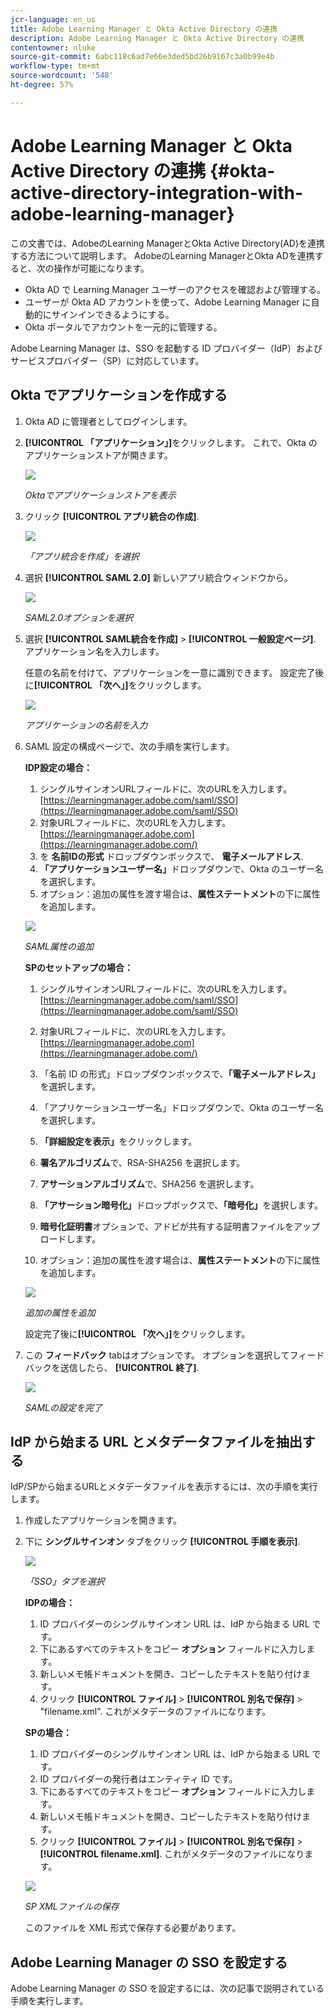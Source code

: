 ```yaml
---
jcr-language: en_us
title: Adobe Learning Manager と Okta Active Directory の連携
description: Adobe Learning Manager と Okta Active Directory の連携
contentowner: nluke
source-git-commit: 6abc118c6ad7e66e3ded5bd26b9167c3a0b99e4b
workflow-type: tm+mt
source-wordcount: '548'
ht-degree: 57%

---
```




# Adobe Learning Manager と Okta Active Directory の連携 {#okta-active-directory-integration-with-adobe-learning-manager}

この文書では、AdobeのLearning ManagerとOkta Active Directory(AD)を連携する方法について説明します。 AdobeのLearning ManagerとOkta ADを連携すると、次の操作が可能になります。

* Okta AD で Learning Manager ユーザーのアクセスを確認および管理する。
* ユーザーが Okta AD アカウントを使って、Adobe Learning Manager に自動的にサインインできるようにする。
* Okta ポータルでアカウントを一元的に管理する。

Adobe Learning Manager は、SSO を起動する ID プロバイダー（IdP）およびサービスプロバイダー（SP）に対応しています。

## Okta でアプリケーションを作成する

1. Okta AD に管理者としてログインします。
1. **[!UICONTROL 「アプリケーション」]**&#x200B;をクリックします。 これで、Okta のアプリケーションストアが開きます。

   ![](assets/cp-application-store.png)

   *Oktaでアプリケーションストアを表示*

1. クリック **[!UICONTROL アプリ統合の作成]**.

   ![](assets/cp-app-integrations.png)

   *「アプリ統合を作成」を選択*

1. 選択 **[!UICONTROL SAML 2.0]** 新しいアプリ統合ウィンドウから。

   ![](assets/cp-saml2.0.png)

   *SAML2.0オプションを選択*

1. 選択 **[!UICONTROL SAML統合を作成]** > **[!UICONTROL 一般設定ページ]**. アプリケーション名を入力します。

   任意の名前を付けて、アプリケーションを一意に識別できます。 設定完了後に&#x200B;**[!UICONTROL 「次へ」]**&#x200B;をクリックします。

   ![](assets/cp-saml-integration.png)

   *アプリケーションの名前を入力*

1. SAML 設定の構成ページで、次の手順を実行します。

   **IDP設定の場合：**

   1. シングルサインオンURLフィールドに、次のURLを入力します。 [https://learningmanager.adobe.com/saml/SSO](https://learningmanager.adobe.com/saml/SSO)
   1. 対象URLフィールドに、次のURLを入力します。 [https://learningmanager.adobe.com](https://learningmanager.adobe.com/)
   1. を **名前IDの形式** ドロップダウンボックスで、 **電子メールアドレス**.
   1. **「アプリケーションユーザー名」**&#x200B;ドロップダウンで、Okta のユーザー名を選択します。
   1. オプション：追加の属性を渡す場合は、**属性ステートメント**&#x200B;の下に属性を追加します。

   ![](assets/cp-saml-integration-step1.png)

   *SAML属性の追加*

   **SPのセットアップの場合：**

   1. シングルサインオンURLフィールドに、次のURLを入力します。 [https://learningmanager.adobe.com/saml/SSO](https://learningmanager.adobe.com/saml/SSO)
   1. 対象URLフィールドに、次のURLを入力します。 [https://learningmanager.adobe.com](https://learningmanager.adobe.com/)
   1. 「名前 ID の形式」ドロップダウンボックスで、**「電子メールアドレス」**&#x200B;を選択します。
   1. 「アプリケーションユーザー名」ドロップダウンで、Okta のユーザー名を選択します。
   1. **「詳細設定を表示」**&#x200B;をクリックします。
   1. **署名アルゴリズム**&#x200B;で、RSA-SHA256 を選択します。
   1. **アサーションアルゴリズム**&#x200B;で、SHA256 を選択します。
   1. **「アサーション暗号化」**&#x200B;ドロップボックスで、**「暗号化」**&#x200B;を選択します。

   1. **暗号化証明書**&#x200B;オプションで、アドビが共有する証明書ファイルをアップロードします。
   1. オプション：追加の属性を渡す場合は、**属性ステートメント**&#x200B;の下に属性を追加します。

   ![](assets/cp-saml-integration-step2.png)

   *追加の属性を追加*

   設定完了後に&#x200B;**[!UICONTROL 「次へ」]**&#x200B;をクリックします。

1. この **フィードバック**  tabはオプションです。 オプションを選択してフィードバックを送信したら、 **[!UICONTROL 終了]**.

   ![](assets/cp-saml-integration-step3.png)

   *SAMLの設定を完了*

## IdP から始まる URL とメタデータファイルを抽出する

IdP/SPから始まるURLとメタデータファイルを表示するには、次の手順を実行します。

1. 作成したアプリケーションを開きます。
1. 下に **シングルサインオン** タブをクリック **[!UICONTROL 手順を表示]**.

   ![](assets/cp-prime-sso.png)

   *「SSO」タブを選択*

   **IDPの場合：**

   1. ID プロバイダーのシングルサインオン URL は、IdP から始まる URL です。
   1. 下にあるすべてのテキストをコピー **オプション** フィールドに入力します。
   1. 新しいメモ帳ドキュメントを開き、コピーしたテキストを貼り付けます。
   1. クリック **[!UICONTROL ファイル]** > **[!UICONTROL 別名で保存]** > &quot;filename.xml&quot;. これがメタデータのファイルになります。

   **SPの場合：**

   1. ID プロバイダーのシングルサインオン URL は、IdP から始まる URL です。
   1. ID プロバイダーの発行者はエンティティ ID です。
   1. 下にあるすべてのテキストをコピー **オプション** フィールドに入力します。
   1. 新しいメモ帳ドキュメントを開き、コピーしたテキストを貼り付けます。
   1. クリック **[!UICONTROL ファイル]** > **[!UICONTROL 別名で保存]** > **[!UICONTROL filename.xml]**. これがメタデータのファイルになります。

   ![](assets/cp-saml-integration-step4.png)

   *SP XMLファイルの保存*

   このファイルを XML 形式で保存する必要があります。

## Adobe Learning Manager の SSO を設定する

Adobe Learning Manager の SSO を設定するには、次の記事で説明されている手順を実行します。

<!--

article not in TOC

[SSO Authentication](/help/migrated/kb/sso-authentication-for-learning-manager.md)
-->